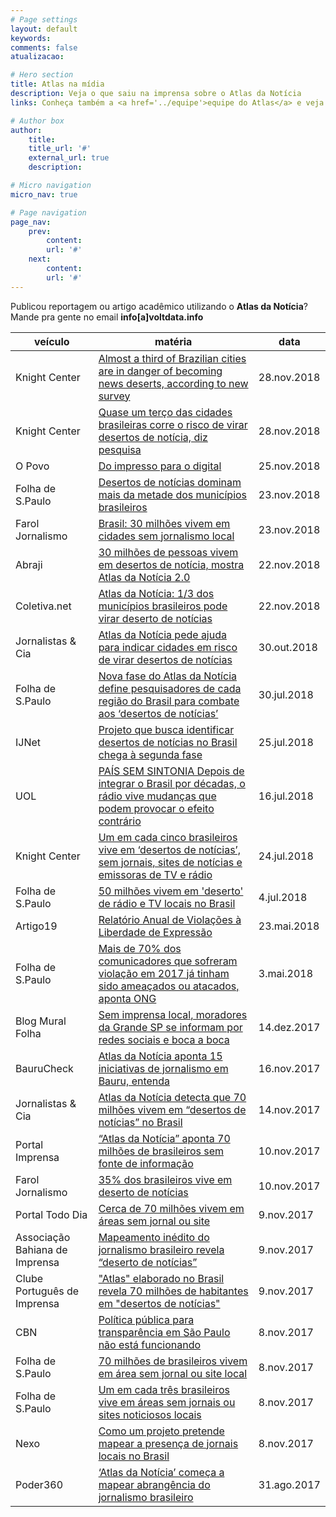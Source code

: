```yaml
---
# Page settings
layout: default
keywords:
comments: false
atualizacao:

# Hero section
title: Atlas na mídia
description: Veja o que saiu na imprensa sobre o Atlas da Notícia
links: Conheça também a <a href='../equipe'>equipe do Atlas</a> e veja nossas <a href='../estatisticas'>análises</a>

# Author box
author:
    title:
    title_url: '#'
    external_url: true
    description:

# Micro navigation
micro_nav: true

# Page navigation
page_nav:
    prev:
        content:
        url: '#'
    next:
        content:
        url: '#'
---
```


Publicou reportagem ou artigo acadêmico utilizando o **Atlas da Notícia**? Mande pra gente no email **info[a]voltdata.info**

| veículo                        | matéria                                                                                                                                                                                                                                                                                       | data        |
|--------------------------------|-----------------------------------------------------------------------------------------------------------------------------------------------------------------------------------------------------------------------------------------------------------------------------------------------|-------------|
| Knight Center                  | [Almost a third of Brazilian cities are in danger of becoming news deserts, according to new survey](https://knightcenter.utexas.edu/blog/00-20370-almost-third-brazilian-cities-are-danger-become-news-deserts-according-new-survey)                                                         | 28.nov.2018 |
| Knight Center                  | [Quase um terço das cidades brasileiras corre o risco de virar desertos de notícia, diz pesquisa](https://knightcenter.utexas.edu/pt-br/blog/00-20369-quase-um-terco-das-cidades-brasileiras-corre-o-risco-de-virar-desertos-de-noticia-diz-)                                                 | 28.nov.2018 |
| O Povo                         | [Do impresso para o digital](https://www.opovo.com.br/jornal/colunas/ombudsman/2018/11/do-impresso-para-o-digital.html)                                                                                                                                                                       | 25.nov.2018 |
| Folha de S.Paulo               | [Desertos de notícias dominam mais da metade dos municípios brasileiros](https://www1.folha.uol.com.br/poder/2018/11/desertos-de-noticias-dominam-mais-da-metade-dos-municipios-brasileiros.shtml)                                                                                            | 23.nov.2018 |
| Farol Jornalismo               | [Brasil: 30 milhões vivem em cidades sem jornalismo local](https://mailchi.mp/2110d97ab12c/nfj211-atlas-da-notcia-30-milhes-sem-notcias-locais-desinformao-e-a-construo-da-verdade-na-era-da-desintermediao?e=227675f31f)                                                                     | 23.nov.2018 |
| Abraji                         | [30 milhões de pessoas vivem em desertos de notícia, mostra Atlas da Notícia 2.0](http://www.abraji.org.br/noticias/30-milhoes-de-pessoas-vivem-em-desertos-de-noticia-mostra-atlas-da-noticia-2-0)                                                                                           | 22.nov.2018 |
| Coletiva.net                   | [Atlas da Notícia: 1/3 dos municípios brasileiros pode virar deserto de notícias](http://coletiva.net/jornalismo/atlas-da-noticia-1-3-dos-municipios-brasileiros-pode-virar-deserto-de-noticias,286665.jhtml)                                                                                 | 22.nov.2018 |
| Jornalistas & Cia              | [Atlas da Notícia pede ajuda para indicar cidades em risco de virar desertos de notícias](http://www.jornalistasecia.com.br/edicoes/jornalistasecia1176ma24.pdf)                                                                                                                              | 30.out.2018 |
| Folha de S.Paulo               | [Nova fase do Atlas da Notícia define pesquisadores de cada região do Brasil para combate aos ‘desertos de notícias’](https://novoemfolha.blogfolha.uol.com.br/2018/07/30/nova-fase-do-atlas-da-noticia-define-pesquisadores-de-cada-regiao-do-brasil-para-combate-aos-desertos-de-noticias/) | 30.jul.2018 |
| IJNet                          | [Projeto que busca identificar desertos de notícias no Brasil chega à segunda fase](https://ijnet.org/pt-br/blog/projeto-que-busca-identificar-desertos-de-not%C3%ADcias-no-brasil-chega-%C3%A0-segunda-fase)                                                                                 | 25.jul.2018 |
| UOL                            | [PAÍS SEM SINTONIA Depois de integrar o Brasil por décadas, o rádio vive mudanças que podem provocar o efeito contrário](https://tab.uol.com.br/radio)                                                                                                                                        | 16.jul.2018 |
| Knight Center                  | [Um em cada cinco brasileiros vive em ‘desertos de notícias’, sem jornais, sites de notícias e emissoras de TV e rádio](https://knightcenter.utexas.edu/pt-br/blog/00-19962-um-em-cada-cinco-brasileiros-vive-em-%E2%80%98desertos-de-noticias%E2%80%99-sem-jornais-sites-de-notic)           | 24.jul.2018 |
| Folha de S.Paulo               | [50 milhões vivem em 'deserto' de rádio e TV locais no Brasil](https://www1.folha.uol.com.br/poder/2018/07/50-milhoes-vivem-em-deserto-de-radio-e-tv-locais-no-brasil.shtml)                                                                                                                  | 4.jul.2018  |
| Artigo19                       | [Relatório Anual de Violações à Liberdade de Expressão](http://violacoes.artigo19.org/vw/1IEjHMDM_MDA_4986d_/A19_layout_R03-3_web.pdf)                                                                                                                                                        | 23.mai.2018 |
| Folha de S.Paulo               | [Mais de 70% dos comunicadores que sofreram violação em 2017 já tinham sido ameaçados ou atacados, aponta ONG](https://www1.folha.uol.com.br/poder/2018/05/mais-de-70-dos-comunicadores-que-sofreram-violacao-em-2017-ja-tinham-sido-ameacados-ou-atacados-aponta-ong.shtml)                  | 3.mai.2018  |
| Blog Mural Folha               | [Sem imprensa local, moradores da Grande SP se informam por redes sociais e boca a boca](http://mural.blogfolha.uol.com.br/2017/12/14/sem-imprensa-moradores-da-grande-sp-se-informam-por-redes-sociais-e-boca-boca/)                                                                         | 14.dez.2017 |
| BauruCheck                     | [Atlas da Notícia aponta 15 iniciativas de jornalismo em Bauru, entenda](http://baurucheck.com/bauru-check-atlas-da-noticia/)                                                                                                                                                                 | 16.nov.2017 |
| Jornalistas & Cia              | [Atlas da Notícia detecta que 70 milhões vivem em “desertos de notícias” no Brasil](http://www.jornalistasecia.com.br/edicoes/jornalistasecia1127fh08.pdf)                                                                                                                                    | 14.nov.2017 |
| Portal Imprensa                | [“Atlas da Notícia” aponta 70 milhões de brasileiros sem fonte de informação](http://portalimprensa.com.br/noticias/brasil/79869/atlas+da+noticia+aponta+70+milhoes+de+brasileiros+sem+fonte+de+informacao)                                                                                   | 10.nov.2017 |
| Farol Jornalismo               | [35% dos brasileiros vive em deserto de notícias](https://mailchi.mp/3b3971718fa9/nfj163-o-deserto-de-notcias-brasileiro-the-cyberwar-is-coming-e-iniciativas-para-sair-da-bolha?e=227675f31f)                                                                                                | 10.nov.2017 |
| Portal Todo Dia                | [Cerca de 70 milhões vivem em áreas sem jornal ou site](http://portal.tododia.uol.com.br/_conteudo/2017/11/brasil_e_mundo/151187-cerca-de-70-milhoes-vivem-em-areas-sem-jornal-ou-site.php)                                                                                                   | 9.nov.2017  |
| Associação Bahiana de Imprensa | [Mapeamento inédito do jornalismo brasileiro revela “deserto de notícias”](http://www.abi-bahia.org.br/mapeamento-inedito-do-jornalismo-brasileiro-revela-deserto-de-noticias/)                                                                                                               | 9.nov.2017  |
| Clube Português de Imprensa    | ["Atlas" elaborado no Brasil revela 70 milhões de habitantes em "desertos de notícias"](http://www.clubedeimprensa.pt/Artigo/1986)                                                                                                                                                            | 9.nov.2017  |
| CBN                            | [Política pública para transparência em São Paulo não está funcionando](http://cbn.globoradio.globo.com/media/audio/135705/politica-publica-para-transparencia-em-sao-paulo-n.htm)                                                                                                            | 8.nov.2017  |
| Folha de S.Paulo               | [70 milhões de brasileiros vivem em área sem jornal ou site local](https://www.unicamp.br/unicamp/sites/default/files/2017-11/impressao_boxnet_2017-11-08_-_14h18m56s.pdf)                                                                                                                    | 8.nov.2017  |
| Folha de S.Paulo               | [Um em cada três brasileiros vive em áreas sem jornais ou sites noticiosos locais](http://www1.folha.uol.com.br/poder/2017/11/1933597-um-em-cada-tres-brasileiros-vive-em-areas-sem-jornais-ou-sites-noticiosos-locais.shtml)                                                                 | 8.nov.2017  |
| Nexo                           | [Como um projeto pretende mapear a presença de jornais locais no Brasil](https://www.nexojornal.com.br/expresso/2017/11/08/Como-um-projeto-pretende-mapear-a-presen%C3%A7a-de-jornais-locais-no-Brasil)                                                                                       | 8.nov.2017  |
| Poder360                       | [‘Atlas da Notícia’ começa a mapear abrangência do jornalismo brasileiro](https://www.poder360.com.br/midia/atlas-da-noticia-comeca-a-mapear-abrangencia-do-jornalismo-brasileiro/)                                                                                                           | 31.ago.2017 |
